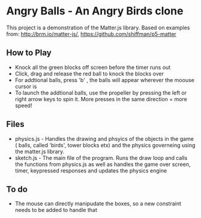 # Angry Balls - An Angry Birds clone
This project is a demonstration of the Matter.js library. Based on examples from: http://brm.io/matter-js/, https://github.com/shiffman/p5-matter
## How to Play
- Knock all the green blocks off screen before the timer runs out
- Click, drag and release the red ball to knock the blocks over
- For addtional balls, press 'b' , the balls will appear wherever the moouse cursor is
- To launch the addtional balls, use the propeller by pressing the left or right arrow keys to spin it. More presses in the same direction = more speed!
## Files
- physics.js - Handles the drawing and phsyics of the objects in the game ( balls, called 'birds', tower blocks etx) and the physics governeing using the matter.js library. 
- sketch.js - The main file of the program. Runs the draw loop and calls the functions from physics.js as well as handles the game over screen, timer, keypressed responses and updates the physics engine
## To do
- The mouse can directly manipudate the boxes, so a new constraint needs to be added to handle that